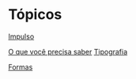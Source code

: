 # Tópicos

[Impulso](/src/Impulso.md)

[O que você precisa saber](/src/oque-voce-precisa-saber.md)
[Tipografia](/src/tipografia.md)

[Formas](/src/formas.md)